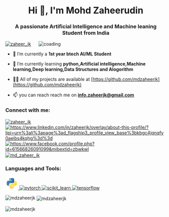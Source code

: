 <h1 align="center">Hi 👋, I'm Mohd Zaheerudin</h1>
<h3 align="center">A passionate Artificial Intelligence and Machine leaning Student from India</h3>
<img align="right" src="https://camo.githubusercontent.com/4d9f5ecceb711eec6e2018f38a5677dc657c9738d4a65ba3b928c41c0a45b439/68747470733a2f2f6d69726f2e6d656469756d2e636f6d2f6d61782f313336302f302a37513379765349765f7430696f4a2d5a2e676966" alt="coading" width="400" ">

<p align="left"> <a href="https://twitter.com/zaheer_jk" target="blank"><img src="https://img.shields.io/twitter/follow/zaheer_jk?logo=twitter&style=for-the-badge" alt="zaheer_jk" /></a> </p>

- 🔭 I’m currently a **1st year btech AI/ML Student**

- 🌱 I’m currently learning **python,Artificial intelligence,Machine learning,Deep learning,Data Structures and Alogorithm**

- 👨‍💻 All of my projects are available at [https://github.com/mdzaheerjk](https://github.com/mdzaheerjk)

- 📫 you can reach reach me on **info.zaheerjk@gmail.com**

<h3 align="left">Connect with me:</h3>
<p align="left">
<a href="https://twitter.com/zaheer_jk" target="blank"><img align="center" src="https://raw.githubusercontent.com/rahuldkjain/github-profile-readme-generator/master/src/images/icons/Social/twitter.svg" alt="zaheer_jk" height="30" width="40" /></a>
<a href="https://linkedin.com/in/zaheerjk" target="blank"><img align="center" src="https://raw.githubusercontent.com/rahuldkjain/github-profile-readme-generator/master/src/images/icons/Social/linked-in-alt.svg" alt="https://www.linkedin.com/in/zaheerjk/overlay/about-this-profile/?lipi=urn%3ali%3apage%3ad_flagship3_profile_view_base%3bkbgc4jqnqfy0aeibs4kqhg%3d%3d" height="30" width="40" /></a>
<a href="https://www.facebook.com/profile.php?id=61566826091099&mibextid=ZbWKwL" target="blank"><img align="center" src="https://raw.githubusercontent.com/rahuldkjain/github-profile-readme-generator/master/src/images/icons/Social/facebook.svg" alt="https://www.facebook.com/profile.php?id=61566826091099&mibextid=zbwkwl" height="30" width="40" /></a>
<a href="https://instagram.com/md_zaheer_jk" target="blank"><img align="center" src="https://raw.githubusercontent.com/rahuldkjain/github-profile-readme-generator/master/src/images/icons/Social/instagram.svg" alt="md_zaheer_jk" height="30" width="40" /></a>
</p>

<h3 align="left">Languages and Tools:</h3>
<p align="left"> <a href="https://www.python.org" target="_blank" rel="noreferrer"> <img src="https://raw.githubusercontent.com/devicons/devicon/master/icons/python/python-original.svg" alt="python" width="40" height="40"/> </a> <a href="https://pytorch.org/" target="_blank" rel="noreferrer"> <img src="https://www.vectorlogo.zone/logos/pytorch/pytorch-icon.svg" alt="pytorch" width="40" height="40"/> </a> <a href="https://scikit-learn.org/" target="_blank" rel="noreferrer"> <img src="https://upload.wikimedia.org/wikipedia/commons/0/05/Scikit_learn_logo_small.svg" alt="scikit_learn" width="40" height="40"/> </a> <a href="https://www.tensorflow.org" target="_blank" rel="noreferrer"> <img src="https://www.vectorlogo.zone/logos/tensorflow/tensorflow-icon.svg" alt="tensorflow" width="40" height="40"/> </a> </p>

<p><img align="left" src="https://github-readme-stats.vercel.app/api/top-langs?username=mdzaheerjk&show_icons=true&locale=en&layout=compact" alt="mdzaheerjk" /></p>

<p>&nbsp;<img align="center" src="https://github-readme-stats.vercel.app/api?username=mdzaheerjk&show_icons=true&locale=en" alt="mdzaheerjk" /></p>

<p><img align="center" src="https://github-readme-streak-stats.herokuapp.com/?user=mdzaheerjk&" alt="mdzaheerjk" /></p>
